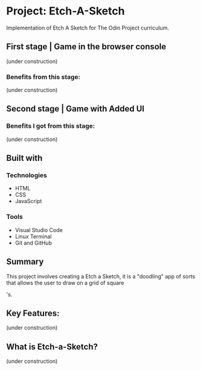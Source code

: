 # Project: Etch-A-Sketch

Implementation of Etch A Sketch for The Odin Project curriculum.

## First stage | Game in the browser console

(under construction)

### Benefits from this stage:

(under construction)

## Second stage | Game with Added UI
### Benefits I got from this stage:

(under construction)

## Built with
### Technologies
+ HTML
+ CSS
+ JavaScript

### Tools
+ Visual Studio Code
+ Linux Terminal
+ Git and GitHub

## Summary

This project involves creating a Etch a Sketch, it is a "doodling" app of sorts that allows the user to draw on a grid of square <div>'s.

## Key Features:

(under construction)

## What is Etch-a-Sketch?

(under construction)